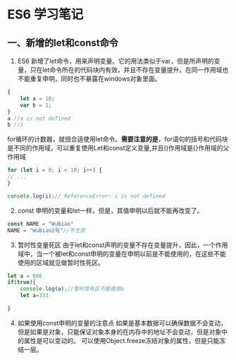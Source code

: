 # ES6 学习笔记

## 一、新增的let和const命令
1. ES6 新增了let命令，用来声明变量。它的用法类似于var，但是所声明的变量，只在let命令所在的代码块内有效，并且不存在变量提升。在同一作用域也不能重复申明，同时也不暴露在windows对象里面。
```js
{
    let a = 10;
    var b = 1;
}
a //a is not defined
b //1
```

for循环的计数器，就很合适使用let命令。**需要注意的是**，for语句的括号和代码块是不同的作用域，可以重复使用Let和const定义变量,并且()作用域是{}作用域的父作用域


```js
for (let i = 0; i < 10; i++) {
// ...
}

console.log(i);// ReferenceError: i is not defined
```
2. const 申明的变量和let一样，但是，其值申明以后就不能再改变了。
```js
const NAME = "WuBiao"
NAME = "WuBiao2号"//不生效
```

3. 暂时性变量死区
由于let和const声明的变量不存在变量提升，因此，一个作用域中，当一个被let和const申明的变量在申明以前是不能使用的，在这些不能使用的区域就见做暂时性死区。
```js
let a = 666
if(true){
    console.log(a);//暂时性死区不能使用a
    let a=333
    
}
```

4. 如果使用const申明的变量的注意点
如果是基本数据可以确保数据不会变动，但是如果是对象，只能保证对象本身的在内存中的地址不会变动，但是对象中的属性是可以变动的。
可以使用Object.freeze冻结对象的属性，但是只能冻结一层。



